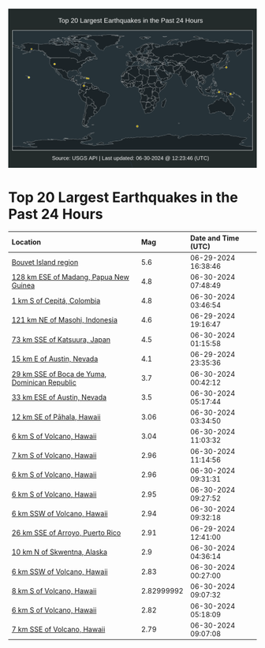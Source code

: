 ![Map](./map.png)

# Top 20 Largest Earthquakes in the Past 24 Hours

| Location | Mag | Date and Time (UTC) |
|:---|:---|:---|
| [Bouvet Island region](https://earthquake.usgs.gov/earthquakes/eventpage/us6000n96v) | 5.6 | 06-29-2024 16:38:46 |
| [128 km ESE of Madang, Papua New Guinea](https://earthquake.usgs.gov/earthquakes/eventpage/us6000n9bk) | 4.8 | 06-30-2024 07:48:49 |
| [1 km S of Cepitá, Colombia](https://earthquake.usgs.gov/earthquakes/eventpage/us6000n9a9) | 4.8 | 06-30-2024 03:46:54 |
| [121 km NE of Masohi, Indonesia](https://earthquake.usgs.gov/earthquakes/eventpage/us6000n97v) | 4.6 | 06-29-2024 19:16:47 |
| [73 km SSE of Katsuura, Japan](https://earthquake.usgs.gov/earthquakes/eventpage/us6000n99j) | 4.5 | 06-30-2024 01:15:58 |
| [15 km E of Austin, Nevada](https://earthquake.usgs.gov/earthquakes/eventpage/nn00880126) | 4.1 | 06-29-2024 23:35:36 |
| [29 km SSE of Boca de Yuma, Dominican Republic](https://earthquake.usgs.gov/earthquakes/eventpage/pr2024182000) | 3.7 | 06-30-2024 00:42:12 |
| [33 km ESE of Austin, Nevada](https://earthquake.usgs.gov/earthquakes/eventpage/nn00880145) | 3.5 | 06-30-2024 05:17:44 |
| [12 km SE of Pāhala, Hawaii](https://earthquake.usgs.gov/earthquakes/eventpage/hv74303546) | 3.06 | 06-30-2024 03:34:50 |
| [6 km S of Volcano, Hawaii](https://earthquake.usgs.gov/earthquakes/eventpage/hv74304901) | 3.04 | 06-30-2024 11:03:32 |
| [7 km S of Volcano, Hawaii](https://earthquake.usgs.gov/earthquakes/eventpage/hv74304936) | 2.96 | 06-30-2024 11:14:56 |
| [6 km S of Volcano, Hawaii](https://earthquake.usgs.gov/earthquakes/eventpage/hv74304636) | 2.96 | 06-30-2024 09:31:31 |
| [6 km S of Volcano, Hawaii](https://earthquake.usgs.gov/earthquakes/eventpage/hv74304631) | 2.95 | 06-30-2024 09:27:52 |
| [6 km SSW of Volcano, Hawaii](https://earthquake.usgs.gov/earthquakes/eventpage/hv74304646) | 2.94 | 06-30-2024 09:32:18 |
| [26 km SSE of Arroyo, Puerto Rico](https://earthquake.usgs.gov/earthquakes/eventpage/pr71454293) | 2.91 | 06-29-2024 12:41:00 |
| [10 km N of Skwentna, Alaska](https://earthquake.usgs.gov/earthquakes/eventpage/ak0248d2en7a) | 2.9 | 06-30-2024 04:36:14 |
| [6 km SSW of Volcano, Hawaii](https://earthquake.usgs.gov/earthquakes/eventpage/hv74302941) | 2.83 | 06-30-2024 00:27:00 |
| [8 km S of Volcano, Hawaii](https://earthquake.usgs.gov/earthquakes/eventpage/hv74304566) | 2.82999992 | 06-30-2024 09:07:32 |
| [6 km S of Volcano, Hawaii](https://earthquake.usgs.gov/earthquakes/eventpage/hv74303851) | 2.82 | 06-30-2024 05:18:09 |
| [7 km SSE of Volcano, Hawaii](https://earthquake.usgs.gov/earthquakes/eventpage/hv74304556) | 2.79 | 06-30-2024 09:07:08 |

